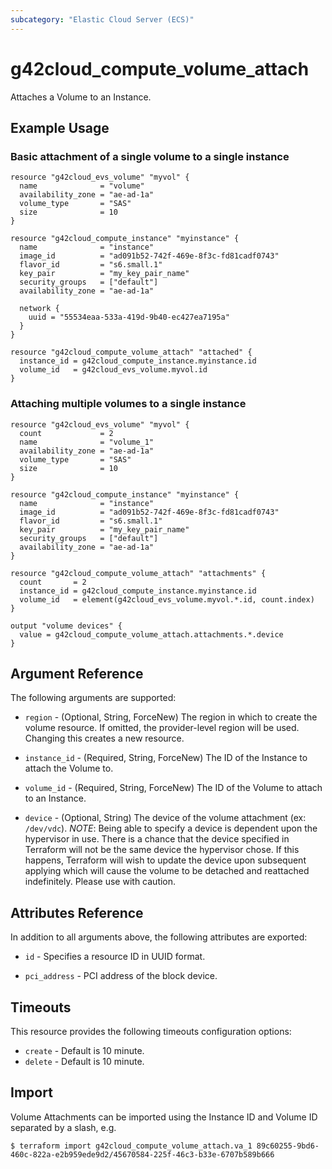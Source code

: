 ```yaml
---
subcategory: "Elastic Cloud Server (ECS)"
---
```


# g42cloud\_compute\_volume\_attach

Attaches a Volume to an Instance.

## Example Usage

### Basic attachment of a single volume to a single instance

```hcl
resource "g42cloud_evs_volume" "myvol" {
  name              = "volume"
  availability_zone = "ae-ad-1a"
  volume_type       = "SAS"
  size              = 10
}

resource "g42cloud_compute_instance" "myinstance" {
  name              = "instance"
  image_id          = "ad091b52-742f-469e-8f3c-fd81cadf0743"
  flavor_id         = "s6.small.1"
  key_pair          = "my_key_pair_name"
  security_groups   = ["default"]
  availability_zone = "ae-ad-1a"

  network {
    uuid = "55534eaa-533a-419d-9b40-ec427ea7195a"
  }
}

resource "g42cloud_compute_volume_attach" "attached" {
  instance_id = g42cloud_compute_instance.myinstance.id
  volume_id   = g42cloud_evs_volume.myvol.id
}
```

### Attaching multiple volumes to a single instance

```hcl
resource "g42cloud_evs_volume" "myvol" {
  count             = 2
  name              = "volume_1"
  availability_zone = "ae-ad-1a"
  volume_type       = "SAS"
  size              = 10
}

resource "g42cloud_compute_instance" "myinstance" {
  name              = "instance"
  image_id          = "ad091b52-742f-469e-8f3c-fd81cadf0743"
  flavor_id         = "s6.small.1"
  key_pair          = "my_key_pair_name"
  security_groups   = ["default"]
  availability_zone = "ae-ad-1a"
}

resource "g42cloud_compute_volume_attach" "attachments" {
  count       = 2
  instance_id = g42cloud_compute_instance.myinstance.id
  volume_id   = element(g42cloud_evs_volume.myvol.*.id, count.index)
}

output "volume devices" {
  value = g42cloud_compute_volume_attach.attachments.*.device
}
```

## Argument Reference

The following arguments are supported:

* `region` - (Optional, String, ForceNew) The region in which to create the volume resource. If omitted, the provider-level region will be used. Changing this creates a new resource.

* `instance_id` - (Required, String, ForceNew) The ID of the Instance to attach the Volume to.

* `volume_id` - (Required, String, ForceNew) The ID of the Volume to attach to an Instance.

* `device` - (Optional, String) The device of the volume attachment (ex: `/dev/vdc`).
  _NOTE_: Being able to specify a device is dependent upon the hypervisor in
  use. There is a chance that the device specified in Terraform will not be
  the same device the hypervisor chose. If this happens, Terraform will wish
  to update the device upon subsequent applying which will cause the volume
  to be detached and reattached indefinitely. Please use with caution.

## Attributes Reference

In addition to all arguments above, the following attributes are exported:

* `id` - Specifies a resource ID in UUID format.

* `pci_address` - PCI address of the block device.

## Timeouts
This resource provides the following timeouts configuration options:
- `create` - Default is 10 minute.
- `delete` - Default is 10 minute.

## Import

Volume Attachments can be imported using the Instance ID and Volume ID
separated by a slash, e.g.

```
$ terraform import g42cloud_compute_volume_attach.va_1 89c60255-9bd6-460c-822a-e2b959ede9d2/45670584-225f-46c3-b33e-6707b589b666
```
